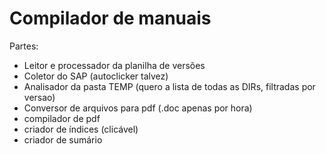 # Compilador de manuais

Partes:
- Leitor e processador da planilha de versões
- Coletor do SAP (autoclicker talvez)
- Analisador da pasta TEMP (quero a lista de todas as DIRs, filtradas por versao)
- Conversor de arquivos para pdf (.doc apenas por hora)
- compilador de pdf
- criador de índices (clicável)
- criador de sumário